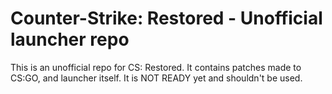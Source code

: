 # Counter-Strike: Restored - Unofficial launcher repo

This is an unofficial repo for CS: Restored. It contains patches made to CS:GO, and launcher itself.
It is NOT READY yet and shouldn't be used.